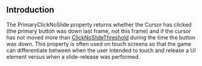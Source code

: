 ## Introduction

The PrimaryClickNoSlide property returns whether the Cursor has clicked (the primary button was down last frame, not this frame) and if the cursor has not moved more than [ClickNoSlideThreshold](/frb/docs/index.php?title=FlatRedBall.Gui.Cursor.ClickNoSlideThreshold.md "FlatRedBall.Gui.Cursor.ClickNoSlideThreshold") during the time the button was down. This property is often used on touch screens so that the game can differentiate between when the user intended to touch and release a UI element versus when a slide-release was performed.
